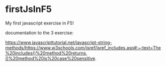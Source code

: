 # firstJsInF5
My first javascript exercise in F5!

documentation to the 3 exercise:

https://www.javascripttutorial.net/javascript-string-methods/https://www.w3schools.com/jsref/jsref_includes.asp#:~:text=The%20includes()%20method%20returns,()%20method%20is%20case%20sensitive.
